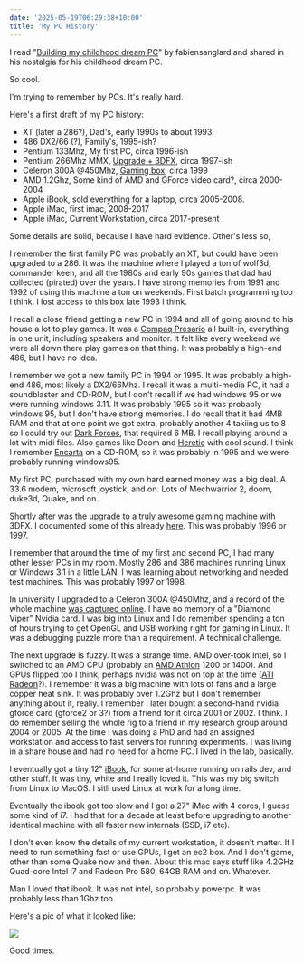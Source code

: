 ```yaml
---
date: '2025-05-19T06:29:38+10:00'
title: 'My PC History'
---
```


I read "[Building my childhood dream PC](https://fabiensanglard.net/2168/)" by fabiensanglard and shared in his nostalgia for his childhood dream PC.

So cool.

I'm trying to remember by PCs. It's really hard.

Here's a first draft of my PC history:

* XT (later a 286?), Dad's, early 1990s to about 1993.
* 486 DX2/66 (?), Family's, 1995-ish?
* Pentium 133Mhz, My first PC, circa 1996-ish
* Pentium 266Mhz MMX, [Upgrade + 3DFX](/blog/posts/first-serious-pc/), circa 1997-ish
* Celeron 300A @450Mhz, [Gaming box](https://web.archive.org/web/20000601155757fw_/http://www.geocities.com/TimesSquare/Tower/8163/pc.html), circa 1999
* AMD 1.2Ghz, Some kind of AMD and GForce video card?, circa 2000-2004
* Apple iBook, sold everything for a laptop, circa 2005-2008.
* Apple iMac, first imac, 2008-2017
* Apple iMac, Current Workstation, circa 2017-present

Some details are solid, because I have hard evidence. Other's less so,

I remember the first family PC was probably an XT, but could have been upgraded to a 286. It was the machine where I played a ton of wolf3d, commander keen, and all the 1980s and early 90s games that dad had collected (pirated) over the years. I have strong memories from 1991 and 1992 of using this machine a ton on weekends. First batch programming too I think. I lost access to this box late 1993 I think.

I recall a close friend getting a new PC in 1994 and all of going around to his house a lot to play games. It was a [Compaq Presario](https://en.wikipedia.org/wiki/Compaq_Presario) all built-in, everything in one unit, including speakers and monitor. It felt like every weekend we were all down there play games on that thing. It was probably a high-end 486, but I have no idea.

I remember we got a new family PC in 1994 or 1995. It was probably a high-end 486, most likely a DX2/66Mhz. I recall it was a multi-media PC, it had a soundblaster and CD-ROM, but I don't recall if we had windows 95 or we were running windows 3.11. It was probably 1995 so it was probably windows 95, but I don't have strong memories. I do recall that it had 4MB RAM and that at one point we got extra, probably another 4 takiing us to 8 so I could try out [Dark Forces](https://en.wikipedia.org/wiki/Star_Wars:_Dark_Forces), that required 6 MB. I recall playing around a lot with midi files. Also games like Doom and [Heretic](https://en.wikipedia.org/wiki/Heretic_(video_game)) with cool sound. I think I remember [Encarta](https://en.wikipedia.org/wiki/Encarta) on a CD-ROM, so it was probably in 1995 and we were probably running windows95.

My first PC, purchased with my own hard earned money was a big deal. A 33.6 modem, microsoft joystick, and on. Lots of Mechwarrior 2, doom, duke3d, Quake, and on.

Shortly after was the upgrade to a truly awesome gaming machine with 3DFX. I documented some of this already [here](/blog/posts/first-serious-pc/).  This was probably 1996 or 1997.

I remember that around the time of my first and second PC, I had many other lesser PCs in my room. Mostly 286 and 386 machines running Linux or Windows 3.1 in a little LAN. I was learning about networking and needed test machines. This was probably 1997 or 1998.

In university I upgraded to a Celeron 300A @450Mhz, and a record of the whole machine [was captured online](https://web.archive.org/web/20000601155757fw_/http://www.geocities.com/TimesSquare/Tower/8163/pc.html). I have no memory of a "Diamond Viper" Nvidia card. I was big into Linux and I do remember spending a ton of hours trying to get OpenGL and USB working right for gaming in Linux. It was a debugging puzzle more than a requirement. A technical challenge.

The next upgrade is fuzzy. It was a strange time. AMD over-took Intel, so I switched to an AMD CPU (probably an [AMD Athlon](https://en.wikipedia.org/wiki/List_of_AMD_Athlon_processors) 1200 or 1400). And GPUs flipped too I think, perhaps nvidia was not on top at the time ([ATI Radeon](https://en.wikipedia.org/wiki/Radeon)?). I remember it was a big machine with lots of fans and a large copper heat sink. It was probably over 1.2Ghz but I don't remember anything about it, really. I remember I later bought a second-hand nvidia gforce card (gforce2 or 3?) from a friend for it circa 2001 or 2002. I think. I do remember selling the whole rig to a friend in my research group around 2004 or 2005. At the time I was doing a PhD and had an assigned workstation and access to fast servers for running experiments. I was living in a share house and had no need for a home PC. I lived in the lab, basically.

I eventually got a tiny 12" [iBook](https://en.wikipedia.org/wiki/IBook), for some at-home running on rails dev, and other stuff. It was tiny, white and I really loved it. This was my big switch from Linux to MacOS. I sitll used Linux at work for a long time.

Eventually the ibook got too slow and I got a 27" iMac with 4 cores, I guess some kind of i7. I had that for a decade at least before upgrading to another identical machine with all faster new internals (SSD, i7 etc).

I don't even know the details of my current workstation, it doesn't matter. If I need to run something fast or use GPUs, I get an ec2 box. And I don't game, other than some Quake now and then. About this mac says stuff like 4.2GHz Quad-core Intel i7 and Radeon Pro 580, 64GB RAM and on. Whatever.

Man I loved that ibook. It was not intel, so probably powerpc. It was probably less than 1Ghz too.

Here's a pic of what it looked like:

![](/blog/pics/Macintosh_iBook.webp)

Good times.